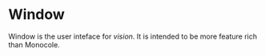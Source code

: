 # Window

Window is the user inteface for *vision*. It is intended to be more feature rich than Monocole.
